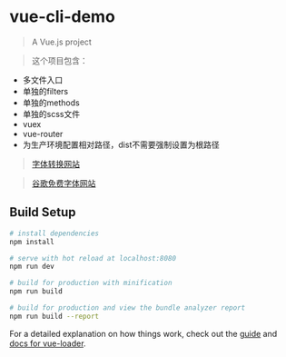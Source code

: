 # vue-cli-demo

> A Vue.js project

> 这个项目包含：

- 多文件入口
- 单独的filters
- 单独的methods
- 单独的scss文件
- vuex
- vue-router
- 为生产环境配置相对路径，dist不需要强制设置为根路径

> [字体转换网站](https://www.fontsquirrel.com/tools/webfont-generator)

> [谷歌免费字体网站](https://fonts.google.com/)


## Build Setup

``` bash
# install dependencies
npm install

# serve with hot reload at localhost:8080
npm run dev

# build for production with minification
npm run build

# build for production and view the bundle analyzer report
npm run build --report
```

For a detailed explanation on how things work, check out the [guide](http://vuejs-templates.github.io/webpack/) and [docs for vue-loader](http://vuejs.github.io/vue-loader).

